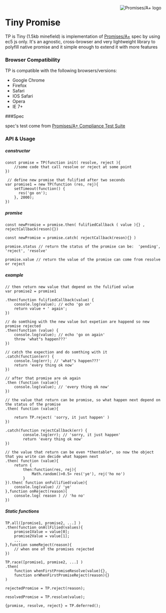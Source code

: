 <a href="https://promisesaplus.com/" style="float:right">
    <img src="https://promisesaplus.com/assets/logo-small.png" alt="Promises/A+ logo"
         title="Promises/A+ 1.0 compliant" align="right" />
</a>

Tiny Promise
============
TP is Tiny (1.5kb minefield) is implementation of [Promises/A+](URL=https://github.com/promises-aplus/promises-spec) spec by using ec5 js only. 
It's an agnostic, cross-browser and very lightweight library to polyfill native promise and it simple enough to extend it with more features 

### Browser Compatibility
TP is compatible with the following browsers/versions:
* Google Chrome
* Firefox
* Safari
* IOS Safari
* Opera
* IE 7+

###Spec

spec's test come from [Promises/A+ Compliance Test Suite](https://github.com/promises-aplus/promises-tests) 



### API & Usage
##### constructor 
 
    const promise = TP(function init( resolve, reject ){
        //some code that call resolve or reject at some point 
    }) 
    
     // define new promise that fulified after two seconds
    var promise1 = new TP(function (res, rej){
        setTimeout(function() {
          res('go on');
        }, 2000);
    })
    
##### promise
    
    const newPromise = promise.then( fulifiedCallback ( value ){} , rejectCallback(reson){})
    
    const newPromise = promise.catch( rejectCallback(reson){} )
    
    promise.status // return the status of the promise can be:  'pending', 'reject', 'resolve'      
        
    promise.value // return the value of the promise can come from resolve or reject
     
##### example 

    // then return new value that depend on the fulified value 
    var promise2 = promise1
      
    .then(function fulifiedCallback(value) {
        console.log(value); // echo 'go on'
        return value + ' again';
    })
    
    // do somthing with the new value but expetion are happend so new promise rejected
    .then(function (value) {
        console.log(value); // echo 'go on again'
        throw 'what"s happen???'
    })
    
    // catch the expection and do somthing with it
    .catch(function(err) {
        console.log(err); // 'what"s happen???'
        return 'every thing ok now' 
    })
    
    // after that promise are ok again
    .then (function (value){
        console.log(value); // 'every thing ok now'
    })
    
    // the value that return can be promise, so what happen next depend on the status of the promise
    .then( function (value){
    
        return TP.reject( 'sorry, it just happen' ) 
    })
    
    .catch(function rejectCallback(err) {
            console.log(err); // 'sorry, it just happen'
            return 'every thing ok now' 
    }) 
    
    // the value that return can be even *thentable*, so now the object that you write can decide what happen next 
    .then( function (value){
        return {
            then:function(res, rej){
                Math.random()>0.5> res('ye'), rej('ho no')            
            } 
    }).then( function onFullified(value){
        console.log(value) // 'ye'
    },function onReject(reason){
        console.log( reason ) // 'ho no'
    })     

##### Static functions
 
    TP.all([promise1, promise2, ...] )
    .then(function onAllFilied(values){
        promise1Value = value[0];
        promise2Value = value[1];
        ...
    },function someReject(reason){
        // when one of the promises rejected
    })
    
    TP.race([promise1, promise2, ...] )
    .then(
        function whenFirstPromiseResolve(value){},
        function orWhenFirstPromiseReject(reason){}
    )
    
    rejectedPromise = TP.reject(reason);
    
    resolvedPromise = TP.resolve(value);
    
    {promise, resolve, reject} = TP.deferred();             
    

    
    


